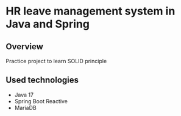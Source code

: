# HR leave management system in Java and Spring
## Overview
Practice project to learn SOLID principle

## Used technologies
* Java 17
* Spring Boot Reactive
* MariaDB